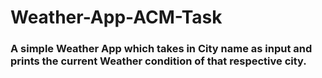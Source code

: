 # Weather-App-ACM-Task
### A simple Weather App which takes in City name as input and prints the current Weather condition of that respective city.

